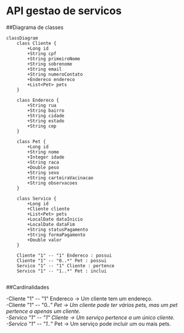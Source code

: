 # API gestao de servicos


##Diagrama de classes

```mermaid
classDiagram
    class Cliente {
        +Long id
        +String cpf
        +String primeiroNome
        +String sobrenome
        +String email
        +String numeroContato
        +Endereco endereco
        +List<Pet> pets
    }

    class Endereco {
        +String rua
        +String bairro
        +String cidade
        +String estado
        +String cep
    }

    class Pet {
        +Long id
        +String nome
        +Integer idade
        +String raca
        +Double peso
        +String sexo
        +String carteiraVacinacao
        +String observacoes
    }

    class Servico {
        +Long id
        +Cliente cliente
        +List<Pet> pets
        +LocalDate dataInicio
        +LocalDate dataFim
        +String statusPagamento
        +String formaPagamento
        +Double valor
    }

    Cliente "1" -- "1" Endereco : possui
    Cliente "1" -- "0..*" Pet : possui
    Servico "1" -- "1" Cliente : pertence
    Servico "1" -- "1..*" Pet : inclui


```
##Cardinalidades

-Cliente "1" -- "1" Endereco → Um cliente tem um endereço.<br>
-Cliente "1" -- "0..*" Pet → Um cliente pode ter vários pets, mas um pet pertence a apenas um cliente.<br>
-Servico "1" -- "1" Cliente → Um serviço pertence a um único cliente.<br>
-Servico "1" -- "1..*" Pet → Um serviço pode incluir um ou mais pets.<br>